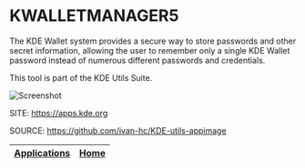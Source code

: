 # KWALLETMANAGER5

 The KDE Wallet system provides a secure way to store 
 passwords and other secret information, allowing the 
 user to remember only a single KDE Wallet password 
 instead of numerous different passwords and 
 credentials. 

 This tool is part of the KDE Utils Suite.
 
 ![Screenshot](https://www.kde.org/images/screenshots/kwalletmanager.png)
 
 SITE: https://apps.kde.org

 SOURCE: https://github.com/ivan-hc/KDE-utils-appimage
 
 | [Applications](https://portable-linux-apps.github.io/apps.html) | [Home](https://portable-linux-apps.github.io)
 | --- | --- |
